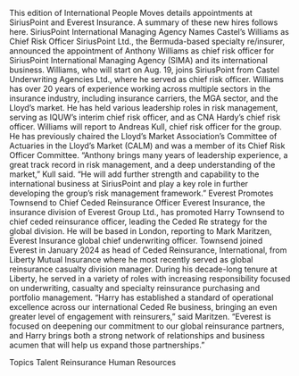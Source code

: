 This edition of International People Moves details appointments at SiriusPoint and Everest Insurance.
A summary of these new hires follows here.
SiriusPoint International Managing Agency Names Castel’s Williams as Chief Risk Officer
SiriusPoint Ltd., the Bermuda-based specialty re/insurer, announced the appointment of Anthony Williams as chief risk officer for SiriusPoint International Managing Agency (SIMA) and its international business.
Williams, who will start on Aug. 19, joins SiriusPoint from Castel Underwriting Agencies Ltd., where he served as chief risk officer.
Williams has over 20 years of experience working across multiple sectors in the insurance industry, including insurance carriers, the MGA sector, and the Lloyd’s market. He has held various leadership roles in risk management, serving as IQUW’s interim chief risk officer, and as CNA Hardy’s chief risk officer.
Williams will report to Andreas Kull, chief risk officer for the group.
He has previously chaired the Lloyd’s Market Association’s Committee of Actuaries in the Lloyd’s Market (CALM) and was a member of its Chief Risk Officer Committee.
“Anthony brings many years of leadership experience, a great track record in risk management, and a deep understanding of the market,” Kull said. “He will add further strength and capability to the international business at SiriusPoint and play a key role in further developing the group’s risk management framework.”
Everest Promotes Townsend to Chief Ceded Reinsurance Officer
Everest Insurance, the insurance division of Everest Group Ltd., has promoted Harry Townsend to chief ceded reinsurance officer, leading the Ceded Re strategy for the global division. He will be based in London, reporting to Mark Maritzen, Everest Insurance global chief underwriting officer.
Townsend joined Everest in January 2024 as head of Ceded Reinsurance, International, from Liberty Mutual Insurance where he most recently served as global reinsurance casualty division manager. During his decade-long tenure at Liberty, he served in a variety of roles with increasing responsibility focused on underwriting, casualty and specialty reinsurance purchasing and portfolio management.
“Harry has established a standard of operational excellence across our international Ceded Re business, bringing an even greater level of engagement with reinsurers,” said Maritzen. “Everest is focused on deepening our commitment to our global reinsurance partners, and Harry brings both a strong network of relationships and business acumen that will help us expand those partnerships.”

Topics
Talent
Reinsurance
Human Resources
